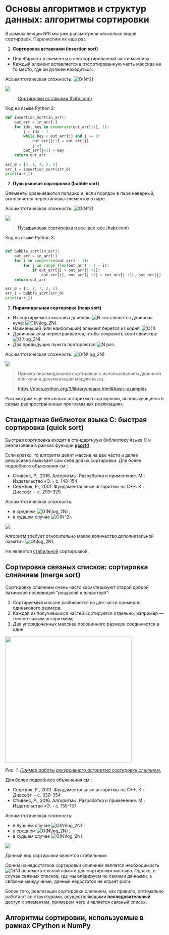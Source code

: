 # Основы алгоритмов и структур данных: алгоритмы сортировки

В рамках лекции №6 мы уже рассмотрели несколько видов сортировок. Перечислим их еще раз.

1. **Сортировка вставками (insertion sort)**

- Перебираются элементы в неотсортированной части массива.
- Каждый элемент вставляется в отсортированную часть массива на то место, где он должен находиться. 

Ассимптотическая сложность: <img src="https://i.upmath.me/svg/O(N%5E2)" alt="O(N^2)" />

[![](http://img.youtube.com/vi/ROalU379l3U/0.jpg)](http://www.youtube.com/watch?v=ROalU379l3U "")

> [Сортировки вставками (habr.com)](https://habr.com/ru/post/415935/)

Код на языке Python 3:

```python
def insertion_sort(in_arr):
    out_arr = in_arr[:]
    for idx, key in enumerate(out_arr[1:], 1):
        j = idx - 1
        while key < out_arr[j] and j >= 0:
            out_arr[j+1] = out_arr[j]
            j-=1
        out_arr[j+1] = key
    return out_arr
    
arr_0 = [3, 1, 7, 2, 4]
arr_1 = insertion_sort(arr_0)
print(arr_1) 
```

2. **Пузырьковая сортировка (bubble sort)**

Элементы сравниваются попарно и, если порядок в паре неверный, выполняется перестановка элементов в паре.

Ассимптотическая сложность: <img src="https://i.upmath.me/svg/O(N%5E2)" alt="O(N^2)" />

[![](http://img.youtube.com/vi/lyZQPjUT5B4/0.jpg)](http://www.youtube.com/watch?v=lyZQPjUT5B4 "")

> [Пузырьковая сортировка и все-все-все (habr.com)](https://habr.com/ru/post/204600/)

Код на языке Python 3:

```python

def bubble_sort(in_arr):
    out_arr = in_arr[:]
    for i in range(len(out_arr) - 1):
        for j in range (len(out_arr) - 1 - i):
            if out_arr[j] > out_arr[j +1]:
                out_arr[j], out_arr[j +1] = out_arr[j +1], out_arr[j]
    return out_arr

arr_0 = [3, 1, 7, 2, 4]
arr_1 = bubble_sort(arr_0)
print(arr_1) 

```
3. **Пирамидальная сортировка (heap sort)**

- Из сортируемого массива длинною <img src="https://i.upmath.me/svg/N" alt="N" /> составляется двоичная куча: <img src="https://i.upmath.me/svg/O(N%5Clog_2N)" alt="O(N\log_2N)" />.
- Наименьший (или наибольший) элемент берется из корня: <img src="https://i.upmath.me/svg/O(1)" alt="O(1)" />.
- Двоичная куча перестраивается, чтобы сохранить свои свойства: <img src="https://i.upmath.me/svg/O(%5Clog_2N)" alt="O(\log_2N)" />.
- Два предыдущих пункта повторяются <img src="https://i.upmath.me/svg/N" alt="N" /> раз.

Ассимптотическая сложность: <img src="https://i.upmath.me/svg/O(N%5Clog_2N)" alt="O(N\log_2N)" />

[![](http://img.youtube.com/vi/Xw2D9aJRBY4/0.jpg)](http://www.youtube.com/watch?v=Xw2D9aJRBY4 "")

> Пример пирамидальной сортировки с использованием двоичной min-кучи в документации модуля `heapq`: 
>
> https://docs.python.org/3/library/heapq.html#basic-examples

Рассмотрим еще несколько алгоритмов сортировки, использующиеся в самых распространенных программных реализациях.

## Стандартная библиотек языка С: быстрая сортировка (quick sort)

Быстрая сортировка входит в стандартнуую библиотеку языка С и реализована в рамках функции **[qsort()](https://www.opennet.ru/man.shtml?topic=qsort&category=3&russian=0)**.

Если кратко, то алгоритм делит массив на две части и далее рекурсивно вызывает сам себя для их сортировки. Для более подробного объяснения см.: 
- Стивенс, Р., 2016. Алгоритмы. Разработка и применение. М.: Издательство «Э. - с. 148-154
- Седжвик, Р., 2001. Фундаментальные алгоритмы на С++. К.: Диасофт.  - с. 299-329

Ассимптотическая сложность: 
- в среднем <img src="https://i.upmath.me/svg/O(N%5Clog_2N)" alt="O(N\log_2N)" /> ;
- в худшем случае <img src="https://i.upmath.me/svg/O(N%5E2)" alt="O(N^2)" />.

[![](http://img.youtube.com/vi/ywWBy6J5gz8/0.jpg)](http://www.youtube.com/watch?v=ywWBy6J5gz8 "")


Алгоритм требует относительно малое количество дополнительной памяти - <img src="https://i.upmath.me/svg/O(%5Clog_2N)" alt="O(\log_2N)" />. 

Не является [стабильной](https://ru.wikipedia.org/wiki/%D0%A3%D1%81%D1%82%D0%BE%D0%B9%D1%87%D0%B8%D0%B2%D0%B0%D1%8F_%D1%81%D0%BE%D1%80%D1%82%D0%B8%D1%80%D0%BE%D0%B2%D0%BA%D0%B0) сортировкой.

## Сортировка связных списков: сортировка слиянием (merge sort)

Сортировку слиянием очень часто характеризуют старой доброй латинской пословицей *"разделяй и влавствуй"*:

1. Сортируемый массив разбивается на две части примерно одинакового размера;
2. Каждая из получившихся частей сортируется отдельно, например — тем же самым алгоритмом;
3. Два упорядоченных массива половинного размера соединяются в один.

<img src="https://neerc.ifmo.ru/wiki/images/d/db/Merge_sort1.png" width="400" />

*Рис. 1. [Пример работы рекурсивного алгоритма сортировки слиянием.](https://neerc.ifmo.ru/wiki/index.php?title=%D0%A1%D0%BE%D1%80%D1%82%D0%B8%D1%80%D0%BE%D0%B2%D0%BA%D0%B0_%D1%81%D0%BB%D0%B8%D1%8F%D0%BD%D0%B8%D0%B5%D0%BC)*

Для более подробного объяснения см.:
- Седжвик, Р., 2001. Фундаментальные алгоритмы на С++. К.: Диасофт.  - с. 330-354
- Стивенс, Р., 2016. Алгоритмы. Разработка и применение. М.: Издательство «Э. - с. 155-157

Ассимптотическая сложность: 
- в лучшем случае <img src="https://i.upmath.me/svg/O(N%5Clog_2N)" alt="O(N\log_2N)" /> ;
- в среднем <img src="https://i.upmath.me/svg/O(N%5Clog_2N)" alt="O(N\log_2N)" /> ;
- в худшем случае <img src="https://i.upmath.me/svg/O(N%5Clog_2N)" alt="O(N\log_2N)" />.

[![](http://img.youtube.com/vi/XaqR3G_NVoo/0.jpg)](http://www.youtube.com/watch?v=XaqR3G_NVoo "")

Данный вид сортировки является стабильным.

Одним из недостатков сортировки слиянием является необходимость <img src="https://i.upmath.me/svg/O(N)" alt="O(N)" /> вспомогательной памяти для сортировки массива. Однако, в случае связных списков, где мы оперируем не самими данными, а связями между ними, данный недостаток не играет роли. 

Более того, реализации сортировки слиянием, как правило, оптимально работают со структурами, осуществляющими **последовательный** доступ к элементам, примером чего и является связный список.

## Алгоритмы сортировки, используемые в рамках CPython и NumPy


